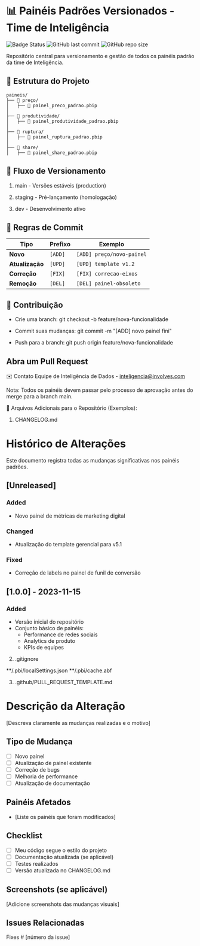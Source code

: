 # 📊 Painéis Padrões Versionados - Time de Inteligência

![Badge Status](https://img.shields.io/badge/status-em%20desenvolvimento-yellow)
![GitHub last commit](https://img.shields.io/github/last-commit/vhenriquean/Versionamento-Power-BI)
![GitHub repo size](https://img.shields.io/github/repo-size/vhenriquean/Versionamento-Power-BI)

Repositório central para versionamento e gestão de todos os painéis padrão da time de Inteligência.

## 📂 Estrutura do Projeto

```
paineis/
├── 📁 preço/
│   ├── 📄 painel_preco_padrao.pbip
│
├── 📁 produtividade/
│   ├── 📄 painel_produtividade_padrao.pbip
│
├── 📁 ruptura/
│   ├── 📄 painel_ruptura_padrao.pbip
│
├── 📁 share/
│   ├── 📄 painel_share_padrao.pbip
```


## 🔄 Fluxo de Versionamento
1. main - Versões estáveis (production)

2. staging - Pré-lançamento (homologação)

3. dev - Desenvolvimento ativo

## 📌 Regras de Commit

| Tipo          | Prefixo  | Exemplo                     |
|---------------|----------|-----------------------------|
| **Novo**      | `[ADD]`  | `[ADD] preço/novo-painel`   |
| **Atualização**| `[UPD]` | `[UPD] template v1.2`       |
| **Correção**  | `[FIX]`  | `[FIX] correcao-eixos`      |
| **Remoção**   | `[DEL]`  | `[DEL] painel-obsoleto`     |

## 🤝 Contribuição

- Crie uma branch: git checkout -b feature/nova-funcionalidade

- Commit suas mudanças: git commit -m "[ADD] novo painel fini"

- Push para a branch: git push origin feature/nova-funcionalidade


## Abra um Pull Request


✉️ Contato
Equipe de Inteligência de Dados - inteligencia@involves.com

Nota: Todos os painéis devem passar pelo processo de aprovação antes do merge para a branch main.


📝 Arquivos Adicionais para o Repositório (Exemplos):

1. CHANGELOG.md
   
# Histórico de Alterações

Este documento registra todas as mudanças significativas nos painéis padrões.

## [Unreleased]
### Added
- Novo painel de métricas de marketing digital

### Changed
- Atualização do template gerencial para v5.1

### Fixed
- Correção de labels no painel de funil de conversão

## [1.0.0] - 2023-11-15
### Added
- Versão inicial do repositório
- Conjunto básico de painéis:
  - Performance de redes sociais
  - Analytics de produto
  - KPIs de equipes

2.  .gitignore

**/.pbi/localSettings.json
**/.pbi/cache.abf

3. .github/PULL_REQUEST_TEMPLATE.md

# Descrição da Alteração

[Descreva claramente as mudanças realizadas e o motivo]

## Tipo de Mudança
- [ ] Novo painel
- [ ] Atualização de painel existente
- [ ] Correção de bugs
- [ ] Melhoria de performance
- [ ] Atualização de documentação

## Painéis Afetados
- [Liste os painéis que foram modificados]

## Checklist
- [ ] Meu código segue o estilo do projeto
- [ ] Documentação atualizada (se aplicável)
- [ ] Testes realizados
- [ ] Versão atualizada no CHANGELOG.md

## Screenshots (se aplicável)
[Adicione screenshots das mudanças visuais]

## Issues Relacionadas
Fixes # [número da issue]

